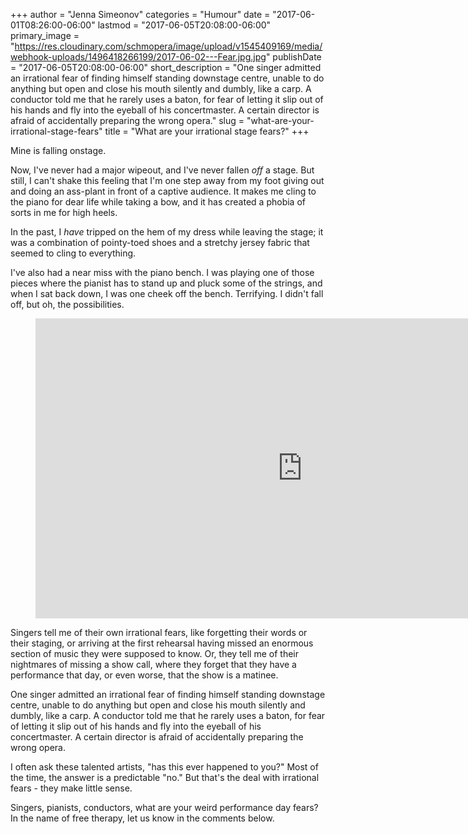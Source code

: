 +++
author = "Jenna Simeonov"
categories = "Humour"
date = "2017-06-01T08:26:00-06:00"
lastmod = "2017-06-05T20:08:00-06:00"
primary_image = "https://res.cloudinary.com/schmopera/image/upload/v1545409169/media/webhook-uploads/1496418266199/2017-06-02---Fear.jpg.jpg"
publishDate = "2017-06-05T20:08:00-06:00"
short_description = "One singer admitted an irrational fear of finding himself standing downstage centre, unable to do anything but open and close his mouth silently and dumbly, like a carp. A conductor told me that he rarely uses a baton, for fear of letting it slip out of his hands and fly into the eyeball of his concertmaster. A certain director is afraid of accidentally preparing the wrong opera."
slug = "what-are-your-irrational-stage-fears"
title = "What are your irrational stage fears?"
+++

Mine is falling onstage.

Now, I've never had a major wipeout, and I've never fallen *off* a stage. But still, I can't shake this feeling that I'm one step away from my foot giving out and doing an ass-plant in front of a captive audience. It makes me cling to the piano for dear life while taking a bow, and it has created a phobia of sorts in me for high heels.

In the past, I *have* tripped on the hem of my dress while leaving the stage; it was a combination of pointy-toed shoes and a stretchy jersey fabric that seemed to cling to everything.

I've also had a near miss with the piano bench. I was playing one of those pieces where the pianist has to stand up and pluck some of the strings, and when I sat back down, I was one cheek off the bench. Terrifying. I didn't fall off, but oh, the possibilities.

<figure data-type="video">
<iframe width="854" height="480" src="https://www.youtube.com/embed/w2jdk18_6c4" frameborder="0" allowfullscreen></iframe>
</figure>

Singers tell me of their own irrational fears, like forgetting their words or their staging, or arriving at the first rehearsal having missed an enormous section of music they were supposed to know. Or, they tell me of their nightmares of missing a show call, where they forget that they have a performance that day, or even worse, that the show is a matinee. 

One singer admitted an irrational fear of finding himself standing downstage centre, unable to do anything but open and close his mouth silently and dumbly, like a carp. A conductor told me that he rarely uses a baton, for fear of letting it slip out of his hands and fly into the eyeball of his concertmaster. A certain director is afraid of accidentally preparing the wrong opera.

I often ask these talented artists, "has this ever happened to you?" Most of the time, the answer is a predictable "no." But that's the deal with irrational fears - they make little sense.

Singers, pianists, conductors, what are your weird performance day fears? In the name of free therapy, let us know in the comments below.
